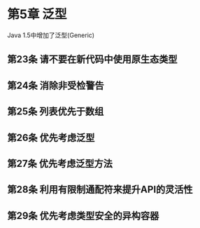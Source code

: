 # 第5章 泛型

Java 1.5中增加了泛型(Generic)  

## 第23条 请不要在新代码中使用原生态类型


## 第24条 消除非受检警告

## 第25条 列表优先于数组

## 第26条 优先考虑泛型

## 第27条 优先考虑泛型方法

## 第28条 利用有限制通配符来提升API的灵活性

## 第29条 优先考虑类型安全的异构容器

